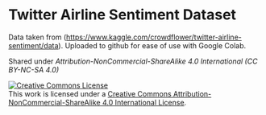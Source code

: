# Twitter Airline Sentiment Dataset

Data taken from (https://www.kaggle.com/crowdflower/twitter-airline-sentiment/data). Uploaded to github for ease of use with Google Colab.

Shared under _Attribution-NonCommercial-ShareAlike 4.0 International (CC BY-NC-SA 4.0)_

<a rel="license" href="http://creativecommons.org/licenses/by-nc-sa/4.0/"><img alt="Creative Commons License" style="border-width:0" src="https://i.creativecommons.org/l/by-nc-sa/4.0/88x31.png" /></a><br />This work is licensed under a <a rel="license" href="http://creativecommons.org/licenses/by-nc-sa/4.0/">Creative Commons Attribution-NonCommercial-ShareAlike 4.0 International License</a>.